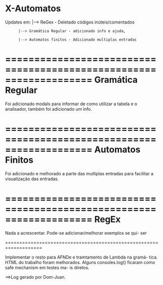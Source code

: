 X-Automatos
==================================================================
Updates em:
          |--> ReGex - Deletado códigos inúteis/comentados
          
          |--> Gramática Regular - adicionado info e ajuda,

          |--> Automatos finitos - Adicionado multiplas entradas
          
===================================================================
Gramática Regular
===================================================================
  Foi adicionado modals para informar de como utilizar a tabela e
  o analisador, também foi adicionado um info.
         
===================================================================
Automatos Finitos
===================================================================
  Foi adicionado e melhorado a parte das multiplas entradas para
  facilitar a visualização das entradas.
  
===================================================================
RegEx
===================================================================
  Nada a acrescentar. Pode-se adicionar/melhorar exemplos se qui-
  ser
  
===================================================================

  Implementar o resto para AFNDe e tramtamento de Lambda na gramá-
  tica.
  HTML do trabalho foram melhorados.
  Alguns consoles.log() ficaram como safe mechanism em testes ma-
  is diretos.
  
==>Log gerado por Dom-Juan.
